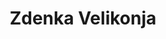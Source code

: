 ---
SICRIS: 15295
draft: false
fixName: zdenka_velikonja
location: R3.74 - Kabinet
mailInfo: zdenka.velikonja@fri.uni-lj.si
officeHours: null
profName: Zdenka Velikonja
profTitle: Študentski referat
telephoneInfo: null
title: Zdenka Velikonja
---